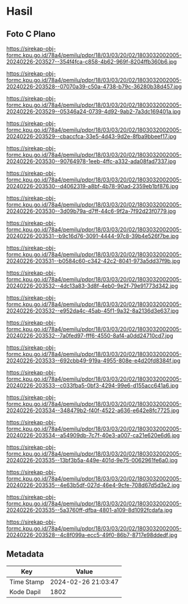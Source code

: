 # Hasil

## Foto C Plano

https://sirekap-obj-formc.kpu.go.id/78a4/pemilu/pdpr/18/03/03/20/02/1803032002005-20240226-203527--354f4fca-c858-4b62-969f-8204ffb360b6.jpg

https://sirekap-obj-formc.kpu.go.id/78a4/pemilu/pdpr/18/03/03/20/02/1803032002005-20240226-203528--07070a39-c50a-4738-b79c-36280b38d457.jpg

https://sirekap-obj-formc.kpu.go.id/78a4/pemilu/pdpr/18/03/03/20/02/1803032002005-20240226-203529--05346a24-0739-4d92-9ab2-7a3dc169401a.jpg

https://sirekap-obj-formc.kpu.go.id/78a4/pemilu/pdpr/18/03/03/20/02/1803032002005-20240226-203529--cbaccfca-33e5-4d43-9d2e-8fba9bbeef17.jpg

https://sirekap-obj-formc.kpu.go.id/78a4/pemilu/pdpr/18/03/03/20/02/1803032002005-20240226-203530--90764978-1eeb-4ffc-a332-ada08fad7337.jpg

https://sirekap-obj-formc.kpu.go.id/78a4/pemilu/pdpr/18/03/03/20/02/1803032002005-20240226-203530--d4062319-a8bf-4b78-90ad-2359eb1bf876.jpg

https://sirekap-obj-formc.kpu.go.id/78a4/pemilu/pdpr/18/03/03/20/02/1803032002005-20240226-203530--3d09b79a-d7ff-44c6-9f2a-7f92d23f0779.jpg

https://sirekap-obj-formc.kpu.go.id/78a4/pemilu/pdpr/18/03/03/20/02/1803032002005-20240226-203531--b9c16d76-3091-4444-97c8-39b4e526f7be.jpg

https://sirekap-obj-formc.kpu.go.id/78a4/pemilu/pdpr/18/03/03/20/02/1803032002005-20240226-203531--b0584c60-c342-42c2-8041-973a5dd37f9b.jpg

https://sirekap-obj-formc.kpu.go.id/78a4/pemilu/pdpr/18/03/03/20/02/1803032002005-20240226-203532--4dc13a83-3d8f-4eb0-9e2f-79e91773d342.jpg

https://sirekap-obj-formc.kpu.go.id/78a4/pemilu/pdpr/18/03/03/20/02/1803032002005-20240226-203532--e952da4c-45ab-45f1-9a32-8a2136d3e637.jpg

https://sirekap-obj-formc.kpu.go.id/78a4/pemilu/pdpr/18/03/03/20/02/1803032002005-20240226-203532--7a0fed97-fff6-4550-8af4-a0dd24710cd7.jpg

https://sirekap-obj-formc.kpu.go.id/78a4/pemilu/pdpr/18/03/03/20/02/1803032002005-20240226-203533--692cbb49-919a-4955-808e-e4d20fd8384f.jpg

https://sirekap-obj-formc.kpu.go.id/78a4/pemilu/pdpr/18/03/03/20/02/1803032002005-20240226-203533--c033fba5-0bf3-4294-99e6-d155acc641a6.jpg

https://sirekap-obj-formc.kpu.go.id/78a4/pemilu/pdpr/18/03/03/20/02/1803032002005-20240226-203534--348479b2-f40f-4522-a636-e642e8fc7725.jpg

https://sirekap-obj-formc.kpu.go.id/78a4/pemilu/pdpr/18/03/03/20/02/1803032002005-20240226-203534--a54909db-7c7f-40e3-a007-ca21e620e6d6.jpg

https://sirekap-obj-formc.kpu.go.id/78a4/pemilu/pdpr/18/03/03/20/02/1803032002005-20240226-203535--13bf3b5a-449e-401d-9e75-0062961fe6a0.jpg

https://sirekap-obj-formc.kpu.go.id/78a4/pemilu/pdpr/18/03/03/20/02/1803032002005-20240226-203535--4e63b5df-027d-46e4-9cfe-708d67d5d3e2.jpg

https://sirekap-obj-formc.kpu.go.id/78a4/pemilu/pdpr/18/03/03/20/02/1803032002005-20240226-203535--5a3760ff-dfba-4801-a109-8d1092fcdafa.jpg

https://sirekap-obj-formc.kpu.go.id/78a4/pemilu/pdpr/18/03/03/20/02/1803032002005-20240226-203528--4c8f099a-ecc5-49f0-86b7-8717e98ddedf.jpg


## Metadata

| Key        | Value               |
| ---------- | ------------------- |
| Time Stamp | 2024-02-26 21:03:47 |
| Kode Dapil | 1802                |




